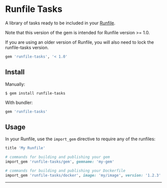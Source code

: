 # Runfile Tasks

A library of tasks ready to be included in your [Runfile].

Note that this version of the gem is intended for Runfile version >= 1.0.

If you are using an older version of Runfile, you will also need to lock the 
runfile-tasks version.

```ruby
gem 'runfile-tasks', '< 1.0'
```

## Install

Manually:

```shell
$ gem install runfile-tasks
```

With bundler:

```ruby
gem 'runfile-tasks'
```

## Usage

In your Runfile, use the `import_gem` directive to require any of the runfiles:

```ruby
title 'My Runfile'

# commands for building and publishing your gem
import_gem 'runfile-tasks/gem', gemname: 'my-gem'

# commands for building and publishing your Dockerfile
import_gem 'runfile-tasks/docker', image: 'my/image', version: '1.2.3'
```

---
[Runfile]: https://github.com/DannyBen/runfile
